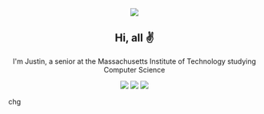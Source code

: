 <div align="center">
<img src="https://capsule-render.vercel.app/api?type=waving&height=200&color=0:6096B4,100:BDCDD6&text=dismint&fontAlignY=30&desc=TJHSST%20|%20MIT&descAlignY=50&fontColor=252525">
  
## Hi, all ✌️

I'm Justin, a senior at the Massachusetts Institute of Technology studying Computer Science

![](https://komarev.com/ghpvc/?username=dismint&color=6096B4&style=flat)
[![](https://img.shields.io/badge/Contact-93BFCF?style=flat&logoSize=auto)](mailto:mintjjc@gmail.com)
![](https://github-profile-summary-cards.vercel.app/api/cards/stats?username=dismint&theme=dracula)

</div>

chg


<!--
**dismint/dismint** is a ✨ _special_ ✨ repository because its `README.md` (this file) appears on your GitHub profile.

Here are some ideas to get you started:

- 🔭 I’m currently working on ...
- 🌱 I’m currently learning ...
- 👯 I’m looking to collaborate on ...
- 🤔 I’m looking for help with ...
- 💬 Ask me about ...
- 📫 How to reach me: ...
- 😄 Pronouns: ...
- ⚡ Fun fact: ...
-->
